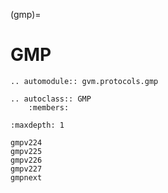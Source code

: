 (gmp)=

# GMP

```{eval-rst}
.. automodule:: gvm.protocols.gmp
```

```{eval-rst}
.. autoclass:: GMP
    :members:
```

```{toctree}
:maxdepth: 1

gmpv224
gmpv225
gmpv226
gmpv227
gmpnext
```
